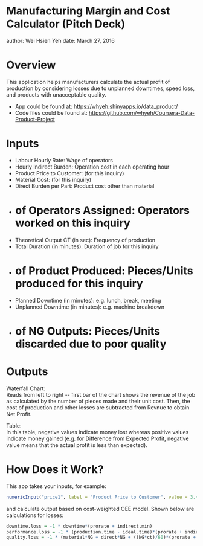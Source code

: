 Manufacturing Margin and Cost Calculator (Pitch Deck)
========================================================
author: Wei Hsien Yeh 
date: March 27, 2016

Overview
========================================================

This application helps manufacturers calculate the actual profit of production by considering losses due to unplanned downtimes, speed loss, and products with unacceptable quality.

- App could be found at: https://whyeh.shinyapps.io/data_product/
- Code files could be found at: https://github.com/whyeh/Coursera-Data-Product-Project

Inputs
========================================================

- Labour Hourly Rate: Wage of operators
- Hourly Indirect Burden: Operation cost in each operating hour
- Product Price to Customer: (for this inquiry)
- Material Cost: (for this inquiry)
- Direct Burden per Part: Product cost other than material
- # of Operators Assigned: Operators worked on this inquiry
- Theoretical Output CT (in sec): Frequency of production
- Total Duration (in minutes): Duration of job for this inquiry
- # of Product Produced: Pieces/Units produced for this inquiry
- Planned Downtime (in minutes): e.g. lunch, break, meeting
- Unplanned Downtime (in minutes): e.g. machine breakdown 
- # of NG Outputs: Pieces/Units discarded due to poor quality 

Outputs
========================================================

Waterfall Chart:  
Reads from left to right -- first bar of the chart shows the revenue of the job as calculated by the number of pieces made and their unit cost.  Then, the cost of production and other losses are subtracted from Revnue to obtain Net Profit.

Table:  
In this table, negative values indicate money lost whereas positive values indicate money gained (e.g. for Difference from Expected Profit, negative value means that the actual profit is less than expected).  

How Does it Work?
========================================================

This app takes your inputs, for example:    

```r
numericInput("price1", label = "Product Price to Customer", value = 3.48),
```
and calculate output based on cost-weighted OEE model.  Shown below are calculations for losses:

```r
downtime.loss = -1 * downtime*(prorate + indirect.min)
performance.loss = -1 * (production.time - ideal.time)*(prorate + indirect.min)
quality.loss = -1 * (material*NG + direct*NG + ((NG*ct)/60)*(prorate + indirect.min)) 
```

